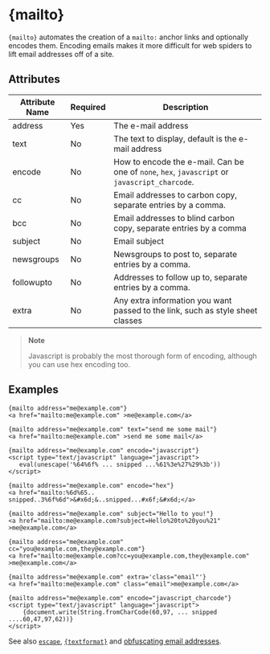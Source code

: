 # {mailto}

`{mailto}` automates the creation of a `mailto:` anchor links and
optionally encodes them. Encoding emails makes it more difficult for web
spiders to lift email addresses off of a site.

## Attributes

| Attribute Name | Required | Description                                                                                   |
|----------------|----------|-----------------------------------------------------------------------------------------------|
| address        | Yes      | The e-mail address                                                                            |
| text           | No       | The text to display, default is the e-mail address                                            |
| encode         | No       | How to encode the e-mail. Can be one of `none`, `hex`, `javascript` or `javascript_charcode`. |
| cc             | No       | Email addresses to carbon copy, separate entries by a comma.                                  |
| bcc            | No       | Email addresses to blind carbon copy, separate entries by a comma                             |
| subject        | No       | Email subject                                                                                 |
| newsgroups     | No       | Newsgroups to post to, separate entries by a comma.                                           |
| followupto     | No       | Addresses to follow up to, separate entries by a comma.                                       |
| extra          | No       | Any extra information you want passed to the link, such as style sheet classes                |

> **Note**
>
> Javascript is probably the most thorough form of encoding, although
> you can use hex encoding too.

## Examples

```smarty
{mailto address="me@example.com"}
<a href="mailto:me@example.com" >me@example.com</a>

{mailto address="me@example.com" text="send me some mail"}
<a href="mailto:me@example.com" >send me some mail</a>

{mailto address="me@example.com" encode="javascript"}
<script type="text/javascript" language="javascript">
   eval(unescape('%64%6f% ... snipped ...%61%3e%27%29%3b'))
</script>

{mailto address="me@example.com" encode="hex"}
<a href="mailto:%6d%65.. snipped..3%6f%6d">&#x6d;&..snipped...#x6f;&#x6d;</a>

{mailto address="me@example.com" subject="Hello to you!"}
<a href="mailto:me@example.com?subject=Hello%20to%20you%21" >me@example.com</a>

{mailto address="me@example.com" cc="you@example.com,they@example.com"}
<a href="mailto:me@example.com?cc=you@example.com,they@example.com" >me@example.com</a>

{mailto address="me@example.com" extra='class="email"'}
<a href="mailto:me@example.com" class="email">me@example.com</a>

{mailto address="me@example.com" encode="javascript_charcode"}
<script type="text/javascript" language="javascript">
    {document.write(String.fromCharCode(60,97, ... snipped ....60,47,97,62))}
</script>
```

See also [`escape`](../language-modifiers/language-modifier-escape.md),
[`{textformat}`](../language-custom-functions/language-function-textformat.md) and [obfuscating email
addresses](../../appendixes/tips.md#obfuscating-e-mail-addresses).
